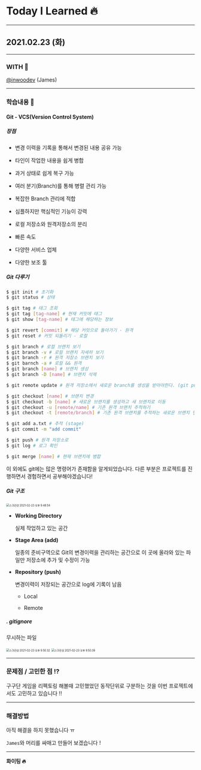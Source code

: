 # Today I Learned 🔥

---

## 2021.02.23 (화) 

---

### WITH 👥

[@inwoodev](https://github.com/inwoodev) (James)

---

### 학습내용 📖

#### Git - VCS(Version Control System)



##### 장점

- 변경 이력을 기록을 통해서 변경된 내용 공유 가능
- 타인이 작업한 내용을 쉽게 병합
- 과거 상태로 쉽게 복구 가능
- 여러 분기(Branch)를 통해 병렬 관리 가능

- 복잡한 Branch 관리에 적합
- 심플하지만 핵심적인 기능이 강력
- 로컬 저장소와 원격저장소의 분리
- 빠른 속도
- 다양한 서비스 업체
- 다양한 보조 툴



##### Git 다루기

```sh
$ git init # 초기화
$ git status # 상태

$ git tag # 태그 조회
$ git tag [tag-name] # 현재 커밋에 태그 
$ git show [tag-name] # 태그에 해당하는 정보

$ git revert [commit] # 해당 커밋으로 돌아가기 - 원격
$ git reset # 커밋 되돌리기 - 로컬

$ git branch # 로컬 브랜치 보기
$ git branch -v # 로컬 브랜치 자세히 보기
$ git branch -r # 원격 저장소 브랜치 보기
$ git barnch -a # 로컬 && 원격
$ git branch [name] # 브랜치 생성
$ git branch -D [name] # 브랜치 삭제

$ git remote update # 원격 저장소에서 새로운 branch를 생성을 받아야한다. (git pull로 못함)

$ git checkout [name] # 브랜치 변경
$ git checkout -b [name] # 새로운 브랜치를 생성하고 새 브랜치로 이동
$ git checkout -u [remote/name] # 기존 원격 브랜치 추적하기
$ git checkout -t [remote/branch] # 기존 원격 브랜치를 추적하는 새로운 브랜치 만들기

$ git add a.txt # 추적 (stage)
$ git commit -m "add commit"

$ git push # 원격 저장소로
$ git log # 로그 확인

$ git merge [name] # 현재 브랜치에 병합

```



이 외에도 git에는 많은 명령어가 존재함을 알게되었습니다. 다른 부분은 프로젝트를 진행하면서 경험하면서 공부해야겠습니다!



##### Git 구조

<img src="/Users/yjaewoongnaver.com/Desktop/스크린샷 2021-02-23 오후 9.48.54.png" alt="스크린샷 2021-02-23 오후 9.48.54" style="zoom:50%;" />



- **Working Directory**

  실제 작업하고 있는 공간

- **Stage Area (add)**

  일종의 준비구역으로 Git의 변경이력을 관리하는 공간으로 이 곳에 올라와 있는 파일만 저장소에 추가 및 수정이 가능

- **Repository (push)**

  변경이력이 저장되는 공간으로 log에 기록이 남음

  - Local

  - Remote



##### . gitignore 

무시하는 파일 

<img src="/Users/yjaewoongnaver.com/Desktop/스크린샷 2021-02-23 오후 9.50.32.png" alt="스크린샷 2021-02-23 오후 9.50.32" style="zoom:50%;" />

<img src="/Users/yjaewoongnaver.com/Desktop/스크린샷 2021-02-23 오후 9.50.39.png" alt="스크린샷 2021-02-23 오후 9.50.39" style="zoom:50%;" />



---

### 문제점 / 고민한 점 ⁉️

 구구단 게임을 리펙토링 해볼때 고민했었던 동작단위로 구분하는 것을 이번 프로젝트에서도 고민하고 있습니다 !! 



---

### 해결방법

아직 해결을 하지 못했습니다 ㅠ

`James`와 머리를 싸매고 만들어 보겠습니다 ! 

****

**화이팅 🔥**